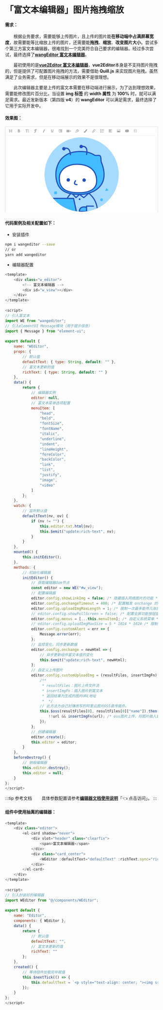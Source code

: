 # 「富文本编辑器」图片拖拽缩放

#### 需求：

&emsp;&emsp;根据业务要求，需要能够上传图片，且上传的图片能**在移动端中占满屏幕宽度**，故需要能等比缩放上传的图片，还需要能**拖拽**、**缩放**、**改变图片大小**。尝试多个第三方富文本编辑器，很难找到一个完美符合自己要求的编辑器。经过多次尝试，最终选择了[**wangEditor 富文本编辑器**](http://www.wangeditor.com/)。

&emsp;&emsp;最初使用的是[**vue2Editor 富文本编辑器**](https://www.vue2editor.com/)，**vue2Editor**本身是不支持图片拖拽的，但是提供了可配置图片拖拽的方法，需要借助 **Quill.js** 来实现图片拖拽。虽然满足了业务需求，但是在移动端展示的效果不是很理想。

&emsp;&emsp;此次编辑器主要是上传的富文本需要在移动端进行展示，为了达到理想效果，需要能修改图片百分比，当设置 **img 标签** 的 **width 属性** 为 **100%** 时，就可以满足需求。最近发新版本（第四版 **v4**）的 **wangEditor** 可以满足需求，最终选择了它用于实际开发中。

#### 效果图：

![效果图](./img/1-1.png)

#### 代码案例及相关配置如下：

-   安装插件

```bash title="安装插件"
npm i wangeditor --save
// or
yarn add wangeditor
```

-   编辑器配置

```javascript title="示例代码"
<template>
	<div class="w_editor">
		<!-- 富文本编辑器 -->
		<div id="w_view"></div>
	</div>
</template>

<script>
// 引入富文本
import WE from "wangeditor";
// 引入elementUI Message模块（用于提示信息）
import { Message } from "element-ui";

export default {
	name: "WEditor",
	props: {
		// 默认值
		defaultText: { type: String, default: "" },
		// 富文本更新的值
		richText: { type: String, default: "" }
	},
	data() {
		return {
			// 编辑器实例
			editor: null,
			// 富文本菜单选项配置
			menuItem: [
				"head",
				"bold",
				"fontSize",
				"fontName",
				"italic",
				"underline",
				"indent",
				"lineHeight",
				"foreColor",
				"backColor",
				"link",
				"list",
				"justify",
				"image",
				"video"
			]
		};
	},
	watch: {
		// 监听默认值
		defaultText(nv, ov) {
			if (nv != "") {
				this.editor.txt.html(nv);
				this.$emit("update:rich-text", nv);
			}
		}
	},
	mounted() {
		this.initEditor();
	},
	methods: {
		// 初始化编辑器
		initEditor() {
			// 获取编辑器dom节点
			const editor = new WE("#w_view");
			// 配置编辑器
			editor.config.showLinkImg = false; /* 隐藏插入网络图片的功能 */
			editor.config.onchangeTimeout = 400; /* 配置触发 onchange 的时间频率，默认为 200ms */
			editor.config.uploadImgMaxLength = 1; /* 限制一次最多能传几张图片 */
			// editor.config.showFullScreen = false; /* 配置全屏功能按钮是否展示 */
			editor.config.menus = [...this.menuItem]; /* 自定义系统菜单 */
			// editor.config.uploadImgMaxSize = 5 * 1024 * 1024 /* 限制图片大小 */;
			editor.config.customAlert = err => {
				Message.error(err);
			};
			// 监控变化，同步更新数据
			editor.config.onchange = newHtml => {
				// 异步更新组件富文本值的变化
				this.$emit("update:rich-text", newHtml);
			};
			// 自定义上传图片
			editor.config.customUploadImg = (resultFiles, insertImgFn) => {
				/**
				 * resultFiles：图片上传文件流
				 * insertImgFn：插入图片到富文本
				 * 返回结果为生成的图片URL地址
				 *  */
				// 此方法为自己封赚改写的阿里云图片OSS直传插件。
				this.$oss(resultFiles[0], resultFiles[0]["name"]).then(url => {
					!!url && insertImgFn(url); /* oss图片上传，将图片插入到编辑器中 */
				});
			};
			// 创建编辑器
			editor.create();
			this.editor = editor;
		}
	},
	beforeDestroy() {
		// 销毁编辑器
		this.editor.destroy();
		this.editor = null;
	}
};
</script>
```

:::tip 参考文档
&emsp;&emsp;具体参数配置请参考[**编辑器文档使用说明**](http://www.wangeditor.com/doc/)「👈 点击访问」。
:::

#### 组件中使用抽离的编辑器：

```javascript title="示例代码"
<template>
	<div class="editor">
		<el-card shadow="never">
			<div slot="header" class="clearfix">
				<span>富文本编辑器</span>
			</div>
			<div class="card_center">
				<WEditor :defaultText="defaultText" :richText.sync="richText" />
			</div>
		</el-card>
	</div>
</template>

<script>
// 引入封装好的编辑器
import WEditor from "@/components/WEditor";

export default {
	name: "Editor",
	components: { WEditor },
	data() {
		return {
			// 默认值
			defaultText: "",
			// 富文本更新的值
			richText: ""
		};
	},
	created() {
		// 等待组件加载完毕赋值
		this.$nextTick(() => {
			this.defaultText = `<p style="text-align: center; "><img src="https://img.zcool.cn/community/01d89d556899f60000012716e4364f.jpg" width="30%" style="text-align: center; max-width: 100%;"></p>`;
		});
	}
};
</script>
```
